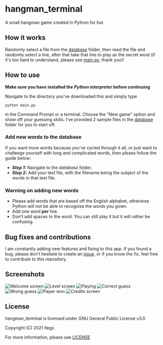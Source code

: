 # hangman_terminal
A small hangman game created in Python for fun
## How it works
Randomly select a file from the [database](https://github.com/tlegx/hangman_terminal/tree/master/database) folder, then read the file and randomly select a line, after that take that line to play as the secret word (if it's too hard to understand, please see [main.py](https://github.com/tlegx/hangman_terminal/blob/master/main.py), thank you!)
## How to use
**Make sure you have installed the *Python interpreter* before continuing**

Navigate to the directory you've downloaded this and simply type 
```
python main.py
```
in the Command Prompt or a terminal. Choose the "New game" option and show off your guessing skills. I've provided 2 sample files in the [database](https://github.com/tlegx/hangman_terminal/tree/master/database) folder for you to start off.
### Add new words to the database
If you want more words because you've cycled through it all, or just want to challenge yourself with long and complicated words, then please follow the guide below:
- ***Step 1:*** Navigate to the *database* folder.
- ***Step 2:*** Add your text file, with the filename being the subject of the words in that text file.
### Warning on adding new words
- Please add words that are based off the English alphabet, otherwise Python will not be able to recognize the words you given.
- Add one word ***per*** line.
- Don't add spaces to the word. You can still play it but it will rather be confusing.
## Bug fixes and contributions
I am constantly adding new features and fixing to this app. If you found a bug, please don't hesitate to create an [issue](https://github.com/tlegx/hangman_terminal/issues), or if you know the fix, feel free to contribute to this repository.
## Screenshots
![Welcome screen](https://github.com/tlegx/hangman_terminal/blob/master/demo/Screenshot%202021-06-11%20214409.png) ![Level screen](https://github.com/tlegx/hangman_terminal/blob/master/demo/Screenshot%202021-06-11%20214449.png)
![Playing](https://github.com/tlegx/hangman_terminal/blob/master/demo/Screenshot%202021-06-11%20214506.png) ![Correct guess](https://github.com/tlegx/hangman_terminal/blob/master/demo/Screenshot%202021-06-11%20214600.png)
![Wrong guess](https://github.com/tlegx/hangman_terminal/blob/master/demo/Screenshot%202021-06-11%20214616.png) ![Player won](https://github.com/tlegx/hangman_terminal/blob/master/demo/Screenshot%202021-06-11%20214636.png)
![Credits screen](https://github.com/tlegx/hangman_terminal/blob/master/demo/Screenshot%202021-06-11%20214651.png)
## License
hangman_terminal is licensed under GNU General Public License v3.0

Copyright (C) 2021 tlegx

For more information, please see [LICENSE](https://github.com/tlegx/hangman_terminal/blob/master/LICENSE)

